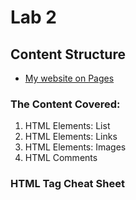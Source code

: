 # Lab 2
## Content Structure

- [My website on Pages](https://jefftam79.github.io/lab2/)

### The Content Covered:
1. HTML Elements: List
2. HTML Elements: Links
3. HTML Elements: Images
4. HTML Comments 

### HTML Tag Cheat Sheet